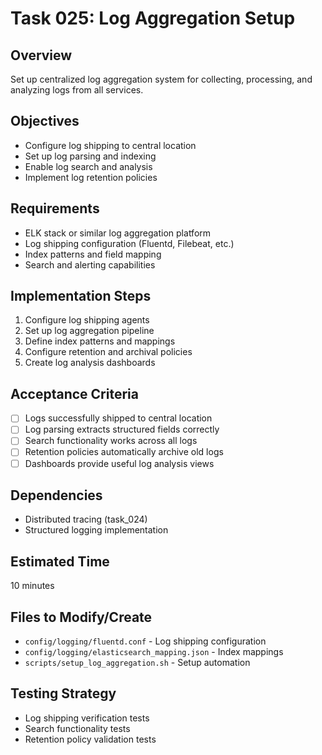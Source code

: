 # Task 025: Log Aggregation Setup

## Overview
Set up centralized log aggregation system for collecting, processing, and analyzing logs from all services.

## Objectives
- Configure log shipping to central location
- Set up log parsing and indexing
- Enable log search and analysis
- Implement log retention policies

## Requirements
- ELK stack or similar log aggregation platform
- Log shipping configuration (Fluentd, Filebeat, etc.)
- Index patterns and field mapping
- Search and alerting capabilities

## Implementation Steps
1. Configure log shipping agents
2. Set up log aggregation pipeline
3. Define index patterns and mappings
4. Configure retention and archival policies
5. Create log analysis dashboards

## Acceptance Criteria
- [ ] Logs successfully shipped to central location
- [ ] Log parsing extracts structured fields correctly
- [ ] Search functionality works across all logs
- [ ] Retention policies automatically archive old logs
- [ ] Dashboards provide useful log analysis views

## Dependencies
- Distributed tracing (task_024)
- Structured logging implementation

## Estimated Time
10 minutes

## Files to Modify/Create
- `config/logging/fluentd.conf` - Log shipping configuration
- `config/logging/elasticsearch_mapping.json` - Index mappings
- `scripts/setup_log_aggregation.sh` - Setup automation

## Testing Strategy
- Log shipping verification tests
- Search functionality tests
- Retention policy validation tests